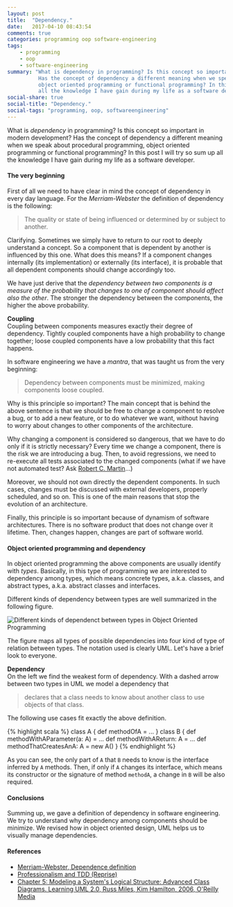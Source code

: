 ```yaml
---
layout: post
title:  "Dependency."
date:   2017-04-10 08:43:54
comments: true
categories: programming oop software-engineering
tags:
    - programming
    - oop
    - software-engineering
summary: "What is dependency in programming? Is this concept so important in modern development?
          Has the concept of dependency a different meaning when we speak about procedural programming,
          object oriented programming or functional programming? In this post I will try so sum up
          all the knowledge I have gain during my life as a software developer."
social-share: true
social-title: "Dependency."
social-tags: "programming, oop, softwareengineering"
---
```


What is _dependency_ in programming? Is this concept so important in modern development?
Has the concept of dependency a different meaning when we speak about procedural programming,
object oriented programming or functional programming? In this post I will try so sum up
all the knowledge I have gain during my life as a software developer.

#### The very beginning
First of all we need to have clear in mind the concept of dependency in every day language. For the
_Merriam-Webster_ the definition of dependency is the following:

> The quality or state of being influenced or determined by or subject to another.

Clarifying. Sometimes we simply have to return to our root to deeply understand a concept. So a
component that is dependent by another is influenced by this one. What does this means? If a component
changes internally (its implementation) or externally (its interface), it is probable that all dependent
components should change accordingly too.

We have just derive that the _dependency between two components is a measure of the probability that
changes to one of component should affect also the other_. The stronger the dependency between the
components, the higher the above probability.

**Coupling**<br/>
Coupling between components measures exactly their degree of dependency. Tightly coupled components have
a high probability to change together; loose coupled components have a low probability that this fact
happens.

In software engineering we have a *mantra*, that was taught us from the very beginning:

> Dependency between components must be minimized, making components loose coupled.

Why is this principle so important? The main concept that is behind the above sentence is that we should
be free to change a component to resolve a bug, or to add a new feature, or to do whatever we want, without
having to worry about changes to other components of the architecture.

Why changing a component is considered so dangerous, that we have to do only if it is strictly necessary?
Every time we change a component, there is the risk we are introducing a bug. Then, to avoid regressions, we
need to re-execute all tests associated to the changed components (what if we have not automated test?
Ask [Robert C. Martin](https://8thlight.com/blog/uncle-bob/2014/05/02/ProfessionalismAndTDD.html)...)

Moreover, we should not own directly the dependent components. In such cases, changes must be discussed with
external developers, properly scheduled, and so on. This is one of the main reasons that stop the evolution
of an architecture.

Finally, this principle is so important because of dynamism of software architectures. There is no software
product that does not change over it lifetime. Then, changes happen, changes are part of software world.

#### Object oriented programming and dependency
In object oriented programming the above components are usually identify with *types*. Basically, in this
type of programming we are interested to dependency among types, which means concrete types, a.k.a. classes,
and abstract types, a.k.a. abstract classes and interfaces.

Different kinds of dependency between types are well summarized in the following figure.

![Different kinds of dependenct between types in Object Oriented Programming](http://rcardin.github.io/assets/2017-04-10/types_dependencies.png)

The figure maps all types of possible dependencies into four kind of type of relation between types.
The notation used is clearly UML. Let's have a brief look to everyone.

**Dependency**<br/>
On the left we find the weakest form of dependency. With a dashed arrow between two types in UML we
model a dependency that

> declares that a class needs to know about another class to use objects of that class.

The following use cases fit exactly the above definition.

{% highlight scala %}
class A {
  def methodOfA = ...
}
class B {
  def methodWithAParameter(a: A) = ...
  def methodWithAReturn: A = ...
  def methodThatCreatesAnA: A = new A()
}
{% endhighlight %}

As you can see, the only part of `A` that `B` needs to know is the interface inferred by `A` methods. Then,
if only if `A` changes its interface, which means its constructor or the signature of method `methodA`, a
change in `B` will be also required.

#### Conclusions
Summing up, we gave a definition of dependency in software engineering. We try to understand why dependency
among components should be minimize. We revised how in object oriented design, UML helps us to visually manage
dependencies.

#### References

 - [Merriam-Webster, Dependence definition](https://www.merriam-webster.com/dictionary/dependence)
 - [Professionalism and TDD (Reprise)](https://8thlight.com/blog/uncle-bob/2014/05/02/ProfessionalismAndTDD.html)
 - [Chapter 5: Modeling a System's Logical Structure: Advanced Class Diagrams. Learning UML 2.0, Russ Miles, Kim Hamilton, 2006,
   O'Reilly Media](http://shop.oreilly.com/product/9780596009823.do)